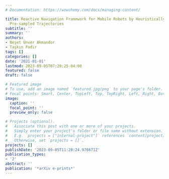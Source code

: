 ```yaml
---
# Documentation: https://wowchemy.com/docs/managing-content/

title: Reactive Navigation Framework for Mobile Robots by Heuristically Evaluated
  Pre-sampled Trajectories
subtitle: ''
summary: ''
authors:
- Neşet Ünver Akmandor
- Taşkın Padır
tags: []
categories: []
date: '2021-01-01'
lastmod: 2023-09-05T07:20:25-04:00
featured: false
draft: false

# Featured image
# To use, add an image named `featured.jpg/png` to your page's folder.
# Focal points: Smart, Center, TopLeft, Top, TopRight, Left, Right, BottomLeft, Bottom, BottomRight.
image:
  caption: ''
  focal_point: ''
  preview_only: false

# Projects (optional).
#   Associate this post with one or more of your projects.
#   Simply enter your project's folder or file name without extension.
#   E.g. `projects = ["internal-project"]` references `content/project/deep-learning/index.md`.
#   Otherwise, set `projects = []`.
projects: []
publishDate: '2023-09-05T11:20:24.976671Z'
publication_types:
- '2'
abstract: ''
publication: '*arXiv e-prints*'
---
```

